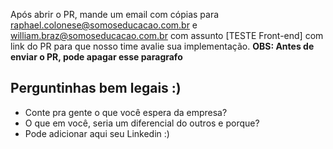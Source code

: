 Após abrir o PR, mande um email com cópias para raphael.colonese@somoseducacao.com.br e william.braz@somoseducacao.com.br com assunto [TESTE Front-end] com link do PR para que nosso time avalie sua implementação. **OBS: Antes de enviar o PR, pode apagar esse paragrafo**

## Perguntinhas bem legais :)
- Conte pra gente o que você espera da empresa?
- O que em você, seria um diferencial do outros e porque?
- Pode adicionar aqui seu Linkedin :)
